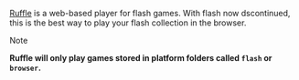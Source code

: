 [Ruffle](https://ruffle.rs/) is a web-based player for flash games. With flash now dscontinued, this is the best way to play your flash collection in the browser.

> [!NOTE]
> **Ruffle will only play games stored in platform folders called `flash` or `browser`.**
